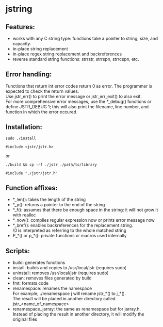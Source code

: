 # jstring

## Features:

- works with any C string type: functions take a pointer to string, size, and capacity.
- in-place string replacement
- in-place regex string replacement and backreferences
- reverse standard string functions: strrstr, strrspn, strrcspn, etc.

## Error handling: 
Functions that return int error codes return 0 as error. The programmer is expected to check the return values.<br>Use jstr\_err\(\) to print the error message or jstr\_err\_exit() to also exit.<br>For more comprehensive error messages, use the \*\_debug\(\) functions or define JSTR\_DEBUG 1; this will also print the filename, line number, and function in which the error occured.

## Installation:

```
sudo ./install
```
```
#include <jstr/jstr.h>
```
or
```
./build && cp -rf ./jstr ./path/to/library
```
```
#include "./jstr/jstr.h"
```

## Function affixes: 

- \*\_len(): takes the length of the string
- \*\_p(): returns a pointer to the end of the string
- \*\_f(): assumes that there be enough space in the string: it will not grow it with realloc
- \*\_now(): compiles regular expression now or prints error message now
- \*\_bref(): enables backreferences for the replacement string.<br>
\\0 is interpreted as referring to the whole matched string
- P_\*() or p_\*(): private functions or macros used internally

## Scripts:

- build: generates functions
- install: builds and copies to /usr/local/jstr (requires sudo)
- uninstall: removes /usr/local/jstr (requires sudo)
- clean: removes files generated by build
- fmt: formats code
- renamespace: renames the namespace<br>
For example, ./renamespace j will rename jstr\_\*() to j\_\*().<br>
The result will be placed in another directory called jstr\_\<name\_of\_namespace\>
- renamespace\_jarray: the same as renamespace but for jarray.h.<br>
Instead of placing the result in another directory, it will modify the original files
